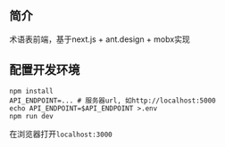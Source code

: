 ## 简介

术语表前端，基于next.js + ant.design + mobx实现

## 配置开发环境

```
npm install
API_ENDPOINT=... # 服务器url, 如http://localhost:5000
echo API_ENDPOINT=$API_ENDPOINT >.env
npm run dev
```

在浏览器打开`localhost:3000`